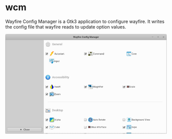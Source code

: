 # wcm

Wayfire Config Manager is a Gtk3 application to configure wayfire. It writes the config file that wayfire reads to update option values.

![screenshot](/screenshot.png)
